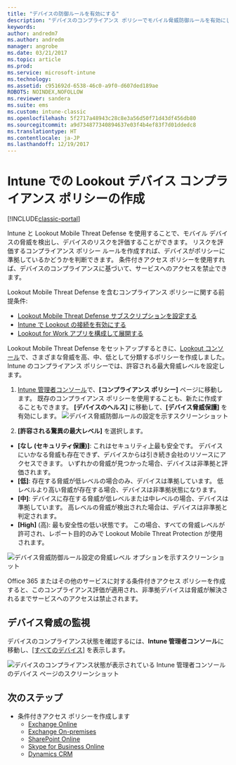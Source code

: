 ```yaml
---
title: "デバイスの防御ルールを有効にする"
description: "デバイスのコンプライアンス ポリシーでモバイル脅威防御ルールを有効にします。"
keywords: 
author: andredm7
ms.author: andredm
manager: angrobe
ms.date: 03/21/2017
ms.topic: article
ms.prod: 
ms.service: microsoft-intune
ms.technology: 
ms.assetid: c951692d-6538-46c0-a9f0-d607ded189ae
ROBOTS: NOINDEX,NOFOLLOW
ms.reviewer: sandera
ms.suite: ems
ms.custom: intune-classic
ms.openlocfilehash: 5f2717a48943c28c8e3a56d50f71d43df456db80
ms.sourcegitcommit: a9d734877340894637e03f4b4ef83f7d01ddedc8
ms.translationtype: HT
ms.contentlocale: ja-JP
ms.lasthandoff: 12/19/2017
---
```

# <a name="create-lookout-device-compliance-policy-in-intune"></a>Intune での Lookout デバイス コンプライアンス ポリシーの作成

[!INCLUDE[classic-portal](../includes/classic-portal.md)]

Intune と Lookout Mobile Threat Defense を使用することで、モバイル デバイスの脅威を検出し、デバイスのリスクを評価することができます。 リスクを評価するコンプライアンス ポリシー ルールを作成すれば、デバイスがポリシーに準拠しているかどうかを判断できます。 条件付きアクセス ポリシーを使用すれば、デバイスのコンプライアンスに基づいて、サービスへのアクセスを禁止できます。

Lookout Mobile Threat Defense を含むコンプライアンス ポリシーに関する前提条件:

- [Lookout Mobile Threat Defense サブスクリプションを設定する](setup-your-lookout-mtd-subscription.md)
- [Intune で Lookout の接続を有効にする](enable-lookout-mtd-connection.md)
- [Lookout for Work アプリを構成して展開する](configure-deploy-lookout-for-work-app.md)

Lookout Mobile Threat Defense をセットアップするときに、[Lookout コンソール](https://aad.lookout.com)で、さまざまな脅威を高、中、低として分類するポリシーを作成しました。 Intune のコンプライアンス ポリシーでは、許容される最大脅威レベルを設定します。

1. [Intune 管理者コンソール](https://manage.microsoft.com)で、**[コンプライアンス ポリシー]** ページに移動します。 既存のコンプライアンス ポリシーを使用することも、新たに作成することもできます。 **[デバイスのヘルス]** に移動して、**[デバイス脅威保護]** を有効にします。
  ![デバイス脅威防御ルールの設定を示すスクリーンショット ](../media/mtp/mtp-compliance-policy-rule.png)

2. **[許容される驚異の最大レベル]** を選択します。
  * **[なし (セキュリティ保護)]**: これはセキュリティ上最も安全です。  デバイスにいかなる脅威も存在できず、デバイスからは引き続き会社のリソースにアクセスできます。  いずれかの脅威が見つかった場合、デバイスは非準拠と評価されます。  
  * **[低]**: 存在する脅威が低レベルの場合のみ、デバイスは準拠しています。 低レベルより高い脅威が存在する場合、デバイスは非準拠状態になります。
  * **[中]**: デバイスに存在する脅威が低レベルまたは中レベルの場合、デバイスは準拠しています。 高レベルの脅威が検出された場合は、デバイスは非準拠と判定されます。
  * **[High]** (高): 最も安全性の低い状態です。 この場合、すべての脅威レベルが許可され、レポート目的のみで Lookout Mobile Threat Protection が使用されます。

![デバイス脅威防御ルール設定の脅威レベル オプションを示すスクリーンショット](../media/mtp/mtp-compliance-policy-setting.png)

Office 365 またはその他のサービスに対する条件付きアクセス ポリシーを作成すると、このコンプライアンス評価が適用され、非準拠デバイスは脅威が解決されるまでサービスへのアクセスは禁止されます。

## <a name="monitor-device-threats"></a>デバイス脅威の監視
デバイスのコンプライアンス状態を確認するには、**Intune 管理者コンソール**に移動し、[[すべてのデバイス]](https://manage.microsoft.com) を表示します。

![デバイスのコンプライアンス状態が表示されている Intune 管理者コンソールのデバイス ページのスクリーンショット](../media/mtp/mtp-device-status-intune-console.png)

## <a name="next-steps"></a>次のステップ
* 条件付きアクセス ポリシーを作成します
  * [Exchange Online](restrict-access-to-exchange-online-with-microsoft-intune.md)
  * [Exchange On-premises](restrict-access-to-exchange-onpremises-with-microsoft-intune.md)
  * [SharePoint Online](restrict-access-to-sharepoint-online-with-microsoft-intune.md)
  * [Skype for Business Online](restrict-access-to-skype-for-business-online-with-microsoft-intune.md)
  * [Dynamics CRM](restrict-access-to-dynamics-crm-online-with-microsoft-intune.md)
